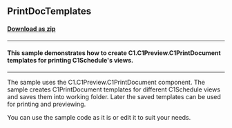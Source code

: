 ## PrintDocTemplates
#### [Download as zip](https://grapecity.github.io/DownGit/#/home?url=https://github.com/GrapeCity/ComponentOne-WinForms-Samples/tree/master/NetFramework\Schedule\CS\PrintDocTemplates)
____
#### This sample demonstrates how to create C1.C1Preview.C1PrintDocument templates for printing C1Schedule's views.
____
The sample uses the C1.C1Preview.C1PrintDocument component.
The sample creates C1PrintDocument templates for different C1Schedule views and saves them into working folder.
Later the saved templates can be used for printing and previewing.

You can use the sample code as it is or edit it to suit your needs.
